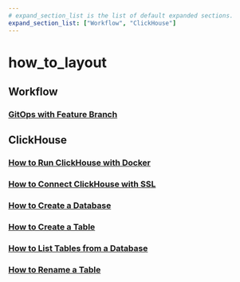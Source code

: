 ```yaml
---
# expand_section_list is the list of default expanded sections.
expand_section_list: ["Workflow", "ClickHouse"]
---
```


# how_to_layout

## Workflow

### [GitOps with Feature Branch](/how-to/workflow/gitops-feature-branch)

## ClickHouse

### [How to Run ClickHouse with Docker](/how-to/clickhouse/how-to-run-clickhouse-docker)

### [How to Connect ClickHouse with SSL](/how-to/clickhouse/how-to-connect-clickhouse-ssl)

### [How to Create a Database](/how-to/clickhouse/how-to-create-a-database-clickhouse)

### [How to Create a Table](/how-to/clickhouse/how-to-create-a-table-clickhouse)

### [How to List Tables from a Database](/how-to/clickhouse/how-to-list-tables-from-a-database-clickhouse)

### [How to Rename a Table](/how-to/clickhouse/how-to-rename-a-table-clickhouse)
